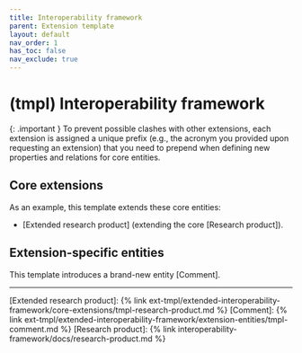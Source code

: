 ```yaml
---
title: Interoperability framework
parent: Extension template
layout: default
nav_order: 1
has_toc: false
nav_exclude: true
---
```

# (tmpl) Interoperability framework

{: .important }
To prevent possible clashes with other extensions, each extension is assigned a unique prefix (e.g., the acronym you provided upon requesting an extension) that you need to prepend when defining new properties and relations for core entities.

## Core extensions
As an example, this template extends these core entities:
- [Extended research product] (extending the core [Research product]).


## Extension-specific entities
This template introduces a brand-new entity [Comment].


----
[Extended research product]: {% link ext-tmpl/extended-interoperability-framework/core-extensions/tmpl-research-product.md %}
[Comment]: {% link ext-tmpl/extended-interoperability-framework/extension-entities/tmpl-comment.md %}
[Research product]: {% link interoperability-framework/docs/research-product.md %}
